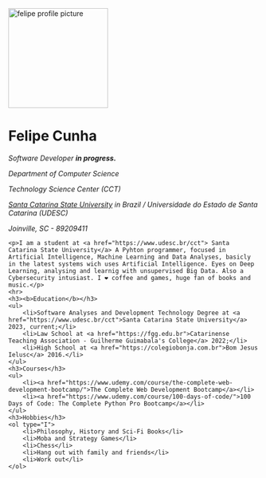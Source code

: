 <!DOCTYPE html>
<html>

<head>
    <meta charset="UTF-8">
    <title>Felipe's Personal Site</title>
</head>

<body>
    <img src="felipe-modified.png" alt="felipe profile picture" width="200px">
    <h1>Felipe Cunha</h1>
    <p><em>Software Developer <strong>in progress.</strong></em></p>
    <p><em>Department of Computer Science</em></p>
    <p><em>Technology Science Center (CCT)</em></p>
    <p><em><a href="https://www.udesc.br/cct"> Santa Catarina State University</a> in Brazil / Universidade do Estado de Santa Catarina (UDESC)</em></p>
    <p><em>Joinville, SC - 89209411</em></p>
    
    <p>I am a student at <a href="https://www.udesc.br/cct"> Santa Catarina State University</a> A Pyhton programmer, focused in Artificial Intelligence, Machine Learning and Data Analyses, basicly in the latest systems wich uses Artificial Intelligence. Eyes on Deep Learning, analysing and learnig with unsupervised Big Data. Also a Cybersecurity intusiast. I ❤ coffee and games, huge fan of books and music.</p>
    <hr>
    <h3><b>Education</b></h3>
    <ul>
        <li>Software Analyses and Development Technology Degree at <a href="https://www.udesc.br/cct">Santa Catarina State University</a> 2023, current;</li>
        <li>Law School at <a href="https://fgg.edu.br">Catarinense Teaching Association - Guilherme Guimabala's College</a> 2022;</li>
        <li>High School at <a href="https://colegiobonja.com.br">Bom Jesus Ielusc</a> 2016.</li>
    </ul>
    <h3>Courses</h3>
    <ul>
        <li><a href="https://www.udemy.com/course/the-complete-web-development-bootcamp/">The Complete Web Development Bootcamp</a></li>
        <li><a href="https://www.udemy.com/course/100-days-of-code/">100 Days of Code: The Complete Python Pro Bootcamp</a></li>
    </ul>
    <h3>Hobbies</h3>
    <ol type="I">
        <li>Philosophy, History and Sci-Fi Books</li>
        <li>Moba and Strategy Games</li>
        <li>Chess</li>
        <li>Hang out with family and friends</li>
        <li>Work out</li>
    </ol>
</body>

</html>
